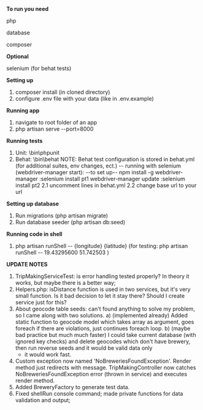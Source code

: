 **To run you need**
<p> php </p>
<p> database </p>
<p> composer </p>

**Optional**
<p> selenium (for behat tests) </p>

**Setting up**
1. composer install (in cloned directory)
2. configure .env file with your data (like in .env.example)

**Running app**
1. navigate to root folder of an app
2. php artisan serve --port=8000

**Running tests**
1. Unit: \bin\phpunit
2. Behat: \bin\behat NOTE: Behat test configuration is stored in behat.yml (for additional suites, env changes, ect.)
    -- running with selenium (webdriver-manager start):
    --to set up--
        npm install -g webdriver-manager :selenium install pt1
        webdriver-manager update         :selenium install pt2
    2.1 uncomment lines in behat.yml
    2.2 change base url to your url
    
**Setting up database**
1. Run migrations (php artisan migrate)
2. Run database seeder (php artisan db:seed)

**Running code in shell**
1. php artisan runShell -- {longitude} {latitude}
(for testing: php artisan runShell -- 19.43295600 51.742503 )

**UPDATE NOTES**
1. TripMakingServiceTest: is error handling tested properly? In theory it works, but maybe
   there is a better way;
2. Helpers.php: isDistance function is used in two services, but it's very small function.
   Is it bad decision to let it stay there? Should I create service just for this?
3. About geocode table seeds: can't found anything to solve my problem, so I came along with two solutions.
   a) (implemented already) Added static function to geocode model which takes array as argument, goes foreach
   if there are violations, just continues foreach loop.
   b) (maybe bad practice but much much faster) I could take current database (with ignored key checks)
   and delete geocodes which don't have brewery, then run reverse seeds and it would be valid data only
   + it would work fast.
4. Custom exception now named 'NoBreweriesFoundException'. Render method just redirects with message. 
   TripMakingController now catches NoBreweriesFoundException error (thrown in service) and executes
   render method.
5. Added BreweryFactory to generate test data. 
6. Fixed shellRun console command; made private functions for data validation and output;
